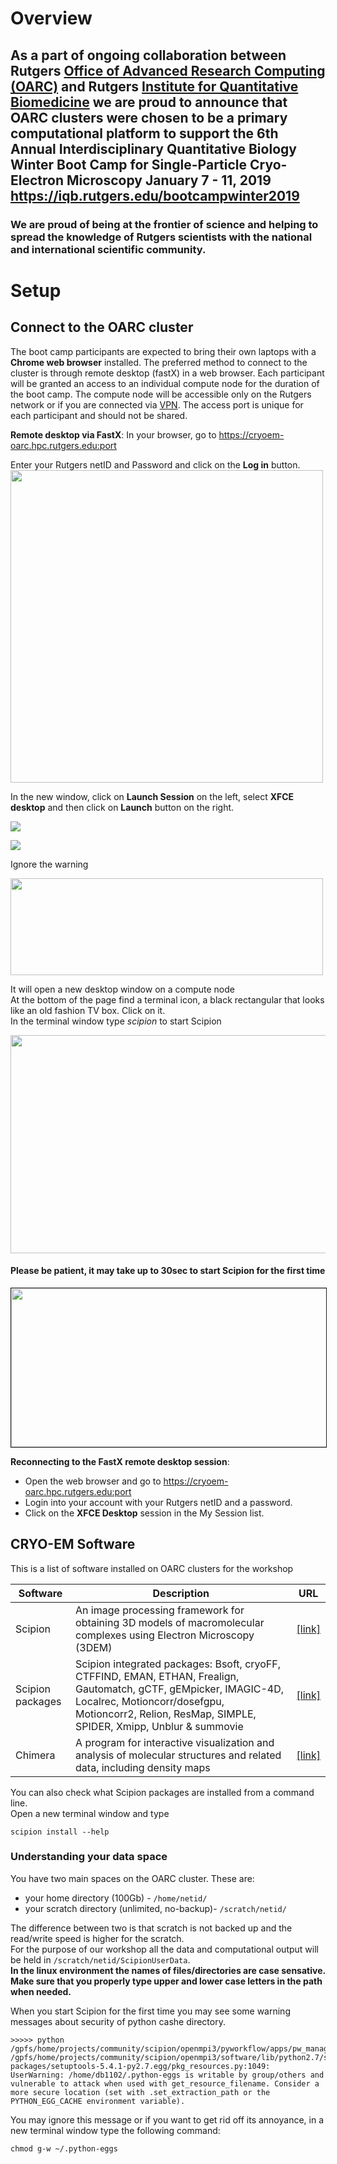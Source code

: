 # Overview

## As a part of ongoing collaboration between Rutgers [**Office of Advanced Research Computing (OARC)**](http://oarc.rutgers.edu) and Rutgers [**Institute for Quantitative Biomedicine**](http://iqb.rutgers.edu/) we are proud to announce that OARC clusters were chosen to be a primary computational platform to support the 6th Annual Interdisciplinary Quantitative Biology Winter Boot Camp for  Single-Particle Cryo-Electron Microscopy January 7 - 11, 2019 https://iqb.rutgers.edu/bootcampwinter2019

### We are proud of being at the frontier of science and helping to spread the knowledge of Rutgers scientists with the  national and international scientific community.

# Setup

## Connect to the OARC cluster 
The boot camp participants are expected to bring their own laptops with a **Chrome web browser** installed.
The preferred method to connect to the cluster is through remote desktop (fastX) in a web browser.
Each participant will be granted an access to an individual compute node for the duration of the boot camp. 
The compute node will be accessible only on the Rutgers network or if you are connected via [VPN](https://ssl-vpn.rutgers.edu/dana-na/auth/url_default/welcome.cgi). The access port is unique for each participant and should not be shared.


 **Remote desktop via FastX**: 
 In your browser, go to https://cryoem-oarc.hpc.rutgers.edu:port <p>
 Enter your Rutgers netID and Password and click on the **Log in** button.
 <img src="https://github.com/rutgers-oarc/training/blob/master/workshops/fastX_login.png" width="500" height="500" center> <p>
 
 In the new window, click on **Launch Session** on the left, select **XFCE desktop** and then click on **Launch** button on the right.<p>
<img src="https://github.com/rutgers-oarc/training/blob/master/workshops/FX_sessions.png"> 
  
<img src="https://github.com/rutgers-oarc/training/blob/master/workshops/FX_XFCE.png"> 
<p> 
 Ignore the warning<p> 
 <img src="https://github.com/rutgers-oarc/training/blob/master/workshops/FX_popup.png" width="500" height="155" center> 
<p>
 It will open a new desktop window on a compute node<br> 
 At the bottom of the page find a terminal icon, a black rectangular that looks like an old fashion TV box. Click on it. <br>
 In the terminal window type <i>scipion</i> to start Scipion <p>
 
 <img src="https://github.com/rutgers-oarc/training/blob/master/workshops/FX_desktop.png" width="600" height="349"> <p> 
 
 #### Please be patient, it may take up to 30sec to start Scipion for the first time <p>

 <img src="https://github.com/rutgers-oarc/training/blob/master/workshops/scipion_projects.png" border="1" width="600" height="254"> <p>
  
 
 **Reconnecting to the FastX remote desktop session**:
 - Open the web browser and go to https://cryoem-oarc.hpc.rutgers.edu:port <br>
 - Login into your account with your Rutgers netID and a password.<br>
 - Click on the **XFCE Desktop** session in the My Session list. <br>
 





## CRYO-EM Software

This is a list of software installed on OARC clusters for the workshop

|Software|Description|URL|
|------|-----------------------------|-----------------------|
|Scipion|An image processing framework for obtaining 3D models of macromolecular complexes using Electron Microscopy (3DEM)|[[link]](https://github.com/I2PC/scipion/wiki)|
|Scipion packages|Scipion integrated packages: Bsoft, cryoFF, CTFFIND, EMAN, ETHAN, Frealign, Gautomatch, gCTF, gEMpicker, IMAGIC-4D, Localrec, Motioncorr/dosefgpu, Motioncorr2, Relion, ResMap, SIMPLE, SPIDER, Xmipp, Unblur & summovie|[[link]](https://github.com/I2counting)|
|Chimera|A program for interactive visualization and analysis of molecular structures and related data, including density maps|[[link]](https://www.cgl.ucsf.edu/chimera/)| <p>
 
You can also check what Scipion packages are installed from a command line.<br>
Open a new terminal window and type
```
scipion install --help
```



### Understanding your data space

You have two main spaces on the OARC cluster. These are: 

- your home directory (100Gb) - `/home/netid/` 
- your scratch directory (unlimited, no-backup)- `/scratch/netid/` 

The difference between two is that scratch is not backed up and the read/write speed is higher for the scratch. <br> 
For the purpose of our workshop all the data and computational output will be held in `/scratch/netid/ScipionUserData`.<br>
**In the linux environment the names of files/directories are case sensative. Make sure that you properly type upper and lower case letters in the path when needed.**  <p>

When you start Scipion for the first time you may see some warning messages about security of python cashe directory. 
```
>>>>> python  /gpfs/home/projects/community/scipion/openmpi3/pyworkflow/apps/pw_manager.py 
/gpfs/home/projects/community/scipion/openmpi3/software/lib/python2.7/site-packages/setuptools-5.4.1-py2.7.egg/pkg_resources.py:1049: UserWarning: /home/db1102/.python-eggs is writable by group/others and vulnerable to attack when used with get_resource_filename. Consider a more secure location (set with .set_extraction_path or the PYTHON_EGG_CACHE environment variable).
```
You may ignore this message or if you want to get rid off its annoyance, in a new terminal window type the following command:
```
chmod g-w ~/.python-eggs
```





